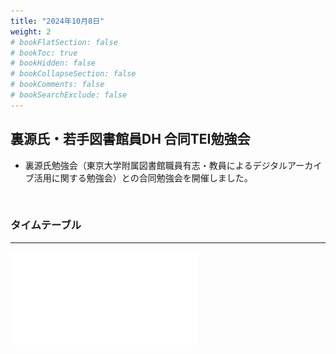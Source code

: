 ```yaml
---
title: "2024年10月8日"
weight: 2
# bookFlatSection: false
# bookToc: true
# bookHidden: false
# bookCollapseSection: false
# bookComments: false
# bookSearchExclude: false
---
```

## 裏源氏・若手図書館員DH 合同TEI勉強会
* 裏源氏勉強会（東京大学附属図書館職員有志・教員によるデジタルアーカイブ活用に関する勉強会）との合同勉強会を開催しました。
<br>

### **タイムテーブル**
---
![裏源氏・若手図書館員DH合同TEI勉強会](timetable_20241008.pdf)
